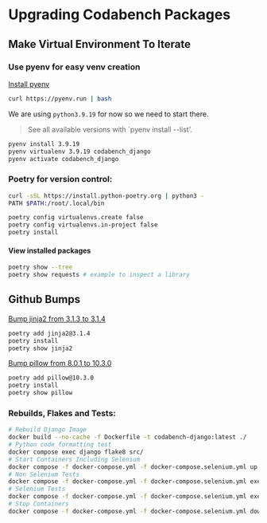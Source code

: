 # Upgrading Codabench Packages

## Make Virtual Environment To Iterate

### Use pyenv for easy venv creation

[Install pyenv](https://github.com/pyenv/pyenv-installer)
```bash
curl https://pyenv.run | bash
```

We are using `python3.9.19` for now so we need to start there. 
> See all available versions with `pyenv install --list'.

```bash
pyenv install 3.9.19
pyenv virtualenv 3.9.19 codabench_django
pyenv activate codabench_django
```

### Poetry for version control:

```bash
curl -sSL https://install.python-poetry.org | python3 -
PATH $PATH:/root/.local/bin
```

```bash
poetry config virtualenvs.create false
poetry config virtualenvs.in-project false
poetry install
```

#### View installed packages
```bash
poetry show --tree
poetry show requests # example to inspect a library
```


## Github Bumps

[Bump jinja2 from 3.1.3 to 3.1.4](https://github.com/codalab/codabench/pull/1494)
```bash
poetry add jinja2@3.1.4
poetry install
poetry show jinja2
```
[Bump pillow from 8.0.1 to 10.3.0](https://github.com/codalab/codabench/pull/1493)
```bash
poetry add pillow@10.3.0
poetry install
poetry show pillow
```



### Rebuilds, Flakes and Tests:
```bash
# Rebuild Django Image
docker build --no-cache -f Dockerfile -t codabench-django:latest ./
# Python code formatting test
docker compose exec django flake8 src/ 
# Start Containers Including Selenium
docker compose -f docker-compose.yml -f docker-compose.selenium.yml up -d
# Non Selenium Tests
docker compose -f docker-compose.yml -f docker-compose.selenium.yml exec django py.test src/ -m "not e2e"
# Selenium Tests
docker compose -f docker-compose.yml -f docker-compose.selenium.yml exec django py.test src/tests/functional/ -m e2e
# Stop Containers
docker compose -f docker-compose.yml -f docker-compose.selenium.yml down
```